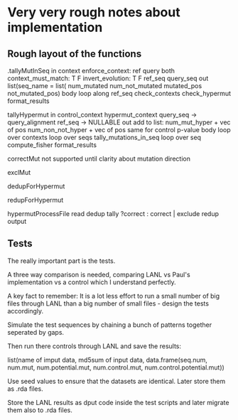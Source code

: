 Very very rough notes about implementation
==========================================

## Rough layout of the functions

.tallyMutInSeq
  in
    context
    enforce_context: ref query both
    context_must_match: T F
    invert_evolution: T F
    ref_seq
    query_seq
  out
    list(seq_name = list(
         num_mutated
         num_not_mutated
         mutated_pos
         not_mutated_pos)
  body
    loop along ref_seq
      check_contexts
      check_hypermut
      format_results

tallyHypermut
  in
    control_context
    hypermut_context
    query_seq -> query_alignment
    ref_seq -> NULLABLE
  out
    add to list:
      num_mut_hyper + vec of pos
      num_non_not_hyper + vec of pos
      same for control
      p-value
  body
    loop over contexts
      loop over seqs
        tally_mutations_in_seq
    loop over seq
      compute_fisher
    format_results

correctMut
  not supported until clarity about mutation direction

exclMut

dedupForHypermut

redupForHypermut

hypermutProcessFile
  read
  dedup
  tally
  ?correct : correct | exclude
  redup
  output

## Tests

The really important part is the tests.

A three way comparison is needed, comparing LANL vs Paul's implementation vs a
control which I understand perfectly.

A key fact to remember: It is a lot less effort to run a small number of big
files through LANL than a big number of small files - design the tests
accordingly.

Simulate the test sequences by chaining a bunch of patterns together seperated
by gaps.

Then run there controls through LANL and save the results:

list(name of imput data,
     md5sum of input data,
     data.frame(seq.num, 
                num.mut, 
                num.potential.mut, 
                num.control.mut,
                num.control.potential.mut))

Use seed values to ensure that the datasets are identical. Later store them as
.rda files.

Store the LANL results as dput code inside the test scripts and later migrate
them also to .rda files.


